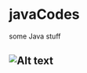 # javaCodes
some Java stuff

## ![Alt text](https://logos-download.com/wp-content/uploads/2016/10/Java_logo_icon.png)
